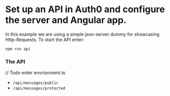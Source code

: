 # Set up an API in Auth0 and configure the server and Angular app.

In this example we are using a simple json-server dummy for showcasing Http-Requests.
To start the API enter:

`npm run api`

### The API

// Todo enter envrionment.ts

- `/api/messages/public`
- `/api/messages/protected`
